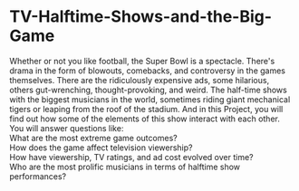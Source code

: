 # TV-Halftime-Shows-and-the-Big-Game
Whether or not you like football, the Super Bowl is a spectacle. There's drama in the form of blowouts, comebacks, and controversy in the games themselves. There are the ridiculously expensive ads, some hilarious, others gut-wrenching, thought-provoking, and weird. The half-time shows with the biggest musicians in the world, sometimes riding giant mechanical tigers or leaping from the roof of the stadium. And in this Project, you will find out how some of the elements of this show interact with each other. You will answer questions like:<br/>  What are the most extreme game outcomes? <br/> How does the game affect television viewership? <br/>How have viewership, TV ratings, and ad cost evolved over time?<br/> Who are the most prolific musicians in terms of halftime show performances?<br/>
